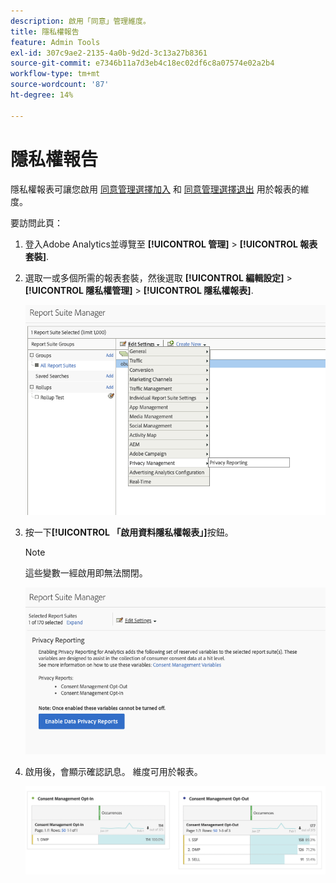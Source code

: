 ```yaml
---
description: 啟用「同意」管理維度。
title: 隱私權報告
feature: Admin Tools
exl-id: 307c9ae2-2135-4a0b-9d2d-3c13a27b8361
source-git-commit: e7346b11a7d3eb4c18ec02df6c8a07574e02a2b4
workflow-type: tm+mt
source-wordcount: '87'
ht-degree: 14%

---
```


# 隱私權報告

隱私權報表可讓您啟用 [同意管理選擇加入](/help/components/dimensions/cm-opt-in.md) 和 [同意管理選擇退出](/help/components/dimensions/cm-opt-out.md) 用於報表的維度。

要訪問此頁：

1. 登入Adobe Analytics並導覽至 **[!UICONTROL 管理]** > **[!UICONTROL 報表套裝]**.
1. 選取一或多個所需的報表套裝，然後選取 **[!UICONTROL 編輯設定]** > **[!UICONTROL 隱私權管理]** > **[!UICONTROL 隱私權報表]**.

   ![編輯設定](/help/admin/admin/assets/rsm-privacy-select.png)

1. 按一下&#x200B;**[!UICONTROL 「啟用資料隱私權報表」]**&#x200B;按鈕。

   >[!NOTE]
   >
   >這些變數一經啟用即無法關閉。

   ![啟用](/help/admin/admin/assets/rsm-privacy-enable.png)

1. 啟用後，會顯示確認訊息。 維度可用於報表。

   ![報表](/help/admin/admin/assets/consent-management.png)
